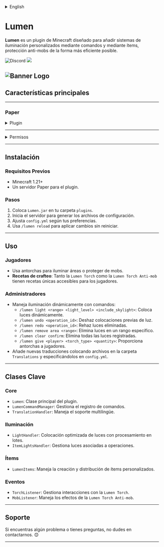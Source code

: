 <details><summary>English</summary>

# Lumen
**Lumen** is a Minecraft plugin designed to add customizable lighting systems, anti-mob protection, and efficient command handling using Paper's APIs.

![Discord](https://img.shields.io/discord/1079917552588816484?label=Discord&logo=discord&logoColor=white&color=31FFA3&style=for-the-badge) ![](https://img.shields.io/badge/Made%20with-%E2%9D%A4%EF%B8%8F%20by%20stargaze-31FFA3?style=for-the-badge)

![Banner Logo](https://cdn.modrinth.com/data/5WB5vvtt/images/35551de205d79fe92272a95c2af1123590fce1fa.png)
---

## Main Features

---

### **Paper**
<details><summary>Plugin</summary>

- **Compatibility with Paper servers**: Fully integrated with Paper APIs for optimal performance.
- **Custom Lighting System**:
    - Place light blocks dynamically with `/lumen light <range> <light_level> <include_skylight>` to configure size, intensity, and natural light inclusion.
- **Anti-Mob Torches**:
    - Protect areas from hostile mobs with the `Lumen Torch Anti-mob`.
- **Command Management**:
    - `/lumen undo <operation_id>`: Undo light placement based on operation ID or `last`.
    - `/lumen redo <operation_id>`: Redo previously removed lights using an operation ID.
    - `/lumen remove area <range>`: Remove lights within a specified range.
    - `/lumen remove operation <operation_id>`: Remove lights tied to a specific operation ID.
    - `/lumen clear confirm`: Remove all registered lights with a confirmation step.
    - `/lumen give <player> <torch_type> <quantity>`: Provide players with `Lumen Torch` or `Lumen Torch Anti-mob`.
    - `/lumen reload`: Reload plugin configuration and translations.
- **Multilingual Support**:
    - Add new translations by placing files in the `Translations` folder and specifying them in `config.yml`.
    - Supports both `es_es.yml` (Spanish) and `en_en.yml` (English).
</details>

---

<details><summary>Permissions</summary>

- **`lumen.light`**: Required to use `/lumen light`.
- **`lumen.cancel`**: Required to cancel ongoing light placement tasks.
- **`lumen.undo`**: Required to undo light placements.
- **`lumen.redo`**: Required to redo removed lights.
- **`lumen.remove`**: Required to remove lights.
- **`lumen.clear`**: Required to clear all lights.
- **`lumen.give`**: Required to give `Lumen Torch` and `Lumen Torch Anti-mob`.
- **`lumen.reload`**: Required to reload the plugin configuration and translations.

</details>

---

## Installation

### **Requirements**
- Minecraft 1.21+
- A Paper server for the plugin.

### Steps
1. Place the `Lumen.jar` in your `plugins` folder.
2. Start the server to generate config files.
3. Adjust `config.yml` to your preferences.
4. Use `/lumen reload` to apply changes without restarting.

---

## Usage

### **Players**
- Use torches to illuminate areas or protect from mobs.
- **Crafting Recipes**: Both `Lumen Torch` and `Lumen Torch Anti-mob` have unique crafting recipes accessible to all players.

### **Administrators**
- Manage lighting dynamically with commands:
    - `/lumen light <range> <light_level> <include_skylight>`: Place lights dynamically.
    - `/lumen undo <operation_id>`: Undo previous light placements.
    - `/lumen redo <operation_id>`: Redo removed light placements.
    - `/lumen remove area <range>`: Remove lights in a specific range.
    - `/lumen clear confirm`: Clear all registered lights.
    - `/lumen give <player> <torch_type> <quantity>`: Provide torches to players.
- Add new translations by placing files in the `Translations` folder and specifying them in `config.yml`.

---

## Key Classes

### **Core**
- `Lumen`: Main plugin class.
- `LumenCommandManager`: Manages command registrations.
- `TranslationHandler`: Handles multilingual support.

### **Lighting**
- `LightHandler`: Optimized light placement with batching.
- `ItemLightsHandler`: Manages lights associated with operations.

### **Items**
- `LumenItems`: Handles custom item creation and distribution.

### **Events**
- `TorchListener`: Manages `Lumen Torch` interactions.
- `MobListener`: Handles `Lumen Torch Anti-mob` effects.

---

## Support

If you encounter any issues or have questions, feel free to reach out. 😊

</details>

# Lumen
**Lumen** es un plugin de Minecraft diseñado para añadir sistemas de iluminación personalizados mediante comandos y mediante ítems, protección anti-mobs de la forma más eficiente posible.

![Discord](https://img.shields.io/discord/1079917552588816484?label=Discord&logo=discord&logoColor=white&color=31FFA3&style=for-the-badge) ![](https://img.shields.io/badge/Made%20with-%E2%9D%A4%EF%B8%8F%20by%20stargaze-31FFA3?style=for-the-badge)

![Banner Logo](https://cdn.modrinth.com/data/5WB5vvtt/images/35551de205d79fe92272a95c2af1123590fce1fa.png)
---

## Características principales

---

### **Paper**
<details><summary>Plugin</summary>

- **Compatibilidad con servidores Paper**: Totalmente integrado con las APIs de Paper.
- **Sistema de Iluminación Personalizada**:
    - Coloca bloques de luz dinámicamente con `/lumen light <range> <light_level> <include_skylight>` para configurar tamaño, intensidad y luz natural.
- **Antorchas Anti-Mobs**:
    - Protege áreas contra mobs hostiles con la `Lumen Torch Anti-mob`.
- **Gestión de Comandos**:
    - `/lumen undo <operation_id>`: Deshaz colocaciones de luz por ID o usando `last`.
    - `/lumen redo <operation_id>`: Rehaz luces eliminadas previamente usando un ID de operación.
    - `/lumen remove area <range>`: Elimina luces en un rango especificado.
    - `/lumen remove operation <operation_id>`: Elimina luces asociadas a un ID de operación.
    - `/lumen clear confirm`: Elimina todas las luces registradas con confirmación.
    - `/lumen give <player> <torch_type> <quantity>`: Da antorchas `Lumen Torch` o `Lumen Torch Anti-mob` a jugadores.
    - `/lumen reload`: Recarga la configuración y las traducciones del plugin.
- **Soporte Multilingüe**:
    - Añade nuevas traducciones colocando archivos en la carpeta `Translations` y especificándolos en `config.yml`.
    - Soporte para `es_es.yml` (Español) y `en_en.yml` (Inglés).
</details>

---

<details><summary>Permisos</summary>

- **`lumen.light`**: Requerido para usar `/lumen light`.
- **`lumen.cancel`**: Requerido para cancelar tareas activas de colocación de luz.
- **`lumen.undo`**: Requerido para deshacer colocaciones de luz.
- **`lumen.redo`**: Requerido para rehacer luces eliminadas.
- **`lumen.remove`**: Requerido para eliminar luces.
- **`lumen.clear`**: Requerido para eliminar todas las luces.
- **`lumen.give`**: Requerido para dar antorchas `Lumen Torch` y `Lumen Torch Anti-mob`.
- **`lumen.reload`**: Requerido para recargar la configuración y traducciones del plugin.

</details>

---

## Instalación

### **Requisitos Previos**
- Minecraft 1.21+
- Un servidor Paper para el plugin.

### Pasos
1. Coloca `Lumen.jar` en tu carpeta `plugins`.
2. Inicia el servidor para generar los archivos de configuración.
3. Ajusta `config.yml` según tus preferencias.
4. Usa `/lumen reload` para aplicar cambios sin reiniciar.

---

## Uso

### **Jugadores**
- Usa antorchas para iluminar áreas o proteger de mobs.
- **Recetas de crafteo**: Tanto la `Lumen Torch` como la `Lumen Torch Anti-mob` tienen recetas únicas accesibles para los jugadores.

### **Administradores**
- Maneja iluminación dinámicamente con comandos:
    - `/lumen light <range> <light_level> <include_skylight>`: Coloca luces dinámicamente.
    - `/lumen undo <operation_id>`: Deshaz colocaciones previas de luz.
    - `/lumen redo <operation_id>`: Rehaz luces eliminadas.
    - `/lumen remove area <range>`: Elimina luces en un rango específico.
    - `/lumen clear confirm`: Elimina todas las luces registradas.
    - `/lumen give <player> <torch_type> <quantity>`: Proporciona antorchas a jugadores.
- Añade nuevas traducciones colocando archivos en la carpeta `Translations` y especificándolos en `config.yml`.

---

## Clases Clave

### **Core**
- `Lumen`: Clase principal del plugin.
- `LumenCommandManager`: Gestiona el registro de comandos.
- `TranslationHandler`: Maneja el soporte multilingüe.

### **Iluminación**
- `LightHandler`: Colocación optimizada de luces con procesamiento en lotes.
- `ItemLightsHandler`: Gestiona luces asociadas a operaciones.

### **Ítems**
- `LumenItems`: Maneja la creación y distribución de ítems personalizados.

### **Eventos**
- `TorchListener`: Gestiona interacciones con la `Lumen Torch`.
- `MobListener`: Maneja los efectos de la `Lumen Torch Anti-mob`.

---

## Soporte

Si encuentras algún problema o tienes preguntas, no dudes en contactarnos. 😊

---

